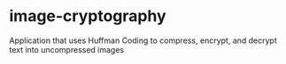 # image-cryptography
Application that uses Huffman Coding to compress, encrypt, and decrypt text into uncompressed images
